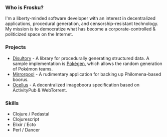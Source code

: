 ### Who is Frosku?

I'm a liberty-minded software developer with an interest in decentralized applications, 
procedural generation, and censorship-resistant technology. My mission is to democratize
what has become a corporate-controlled & politicized space on the Internet.

### Projects

- [Disultory](https://github.com/Frosku/disultory) - A library for procedurally generating
structured data. A sample implementation is [Pokégen](https://github.com/Frosku/pokegen),
which allows the random generation of Pokémon teams.
- [Mirrorpool](https://github.com/Frosku/mirrorpool) - A rudimentary application for backing
up Philomena-based boorus.
- [Ocellus](https://github.com/Frosku/ocellus) - A decentralized imagebooru specification
based on ActivityPub & WebTorrent.

### Skills

- Clojure / Pedastal
- Clojurescript
- Elixir / Ecto
- Perl / Dancer
